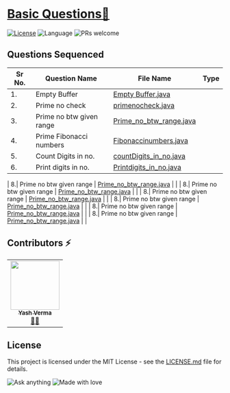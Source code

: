 # [Basic Questions🚀](https://leetcode.com/problemset/algorithms/)

[![License](https://img.shields.io/badge/license-Apache_2.0-blue.svg)](LICENSE.md) ![Language](https://img.shields.io/badge/language-Java%20%2F%20Data_Structures%2F-blue.svg) ![PRs welcome](https://img.shields.io/badge/PRs%20-welcome-brightgreen.svg) 

## Questions Sequenced
 
| Sr No. | Question Name | File Name |   Type |
|-----------|-----------|---------|---------------|
| 1.| Empty Buffer  | [Empty Buffer.java](https://github.com/vyash5075/Java-Programming/blob/Basic/EmptyBuffer.java) |  |
| 2.| Prime no check  | [primenocheck.java](https://github.com/vyash5075/Java-Programming/blob/Basic/Primenocheck.java) |  |
| 3.| Prime no btw given range  | [Prime_no_btw_range.java](https://github.com/vyash5075/Java-Programming/blob/Basic/Prime_no_btw_range.java) |  |
| 4.| Prime Fibonacci numbers  | [Fibonaccinumbers.java](https://github.com/vyash5075/Java-Programming/blob/Basic/Fibonaccinumbers.java) |  |
| 5.| Count Digits in no.  | [countDigits_in_no.java](https://github.com/vyash5075/Java-Programming/blob/Basic/countDigits_in_no.java) |  |
| 6.| Print digits in no.  | [Printdigits_in_no.java](https://github.com/vyash5075/Java-Programming/blob/Basic/Printdigits_in_no.java) |  |

| 8.| Prime no btw given range  | [Prime_no_btw_range.java](https://github.com/vyash5075/Java-Programming/blob/Basic/Prime_no_btw_range.java) |  |
| 8.| Prime no btw given range  | [Prime_no_btw_range.java](https://github.com/vyash5075/Java-Programming/blob/Basic/Prime_no_btw_range.java) |  |
| 8.| Prime no btw given range  | [Prime_no_btw_range.java](https://github.com/vyash5075/Java-Programming/blob/Basic/Prime_no_btw_range.java) |  |
| 8.| Prime no btw given range  | [Prime_no_btw_range.java](https://github.com/vyash5075/Java-Programming/blob/Basic/Prime_no_btw_range.java) |  |
| 8.| Prime no btw given range  | [Prime_no_btw_range.java](https://github.com/vyash5075/Java-Programming/blob/Basic/Prime_no_btw_range.java) |  |
| 8.| Prime no btw given range  | [Prime_no_btw_range.java](https://github.com/vyash5075/Java-Programming/blob/Basic/Prime_no_btw_range.java) |  |
                        
 ## Contributors ⚡
<table>
  <tr>
    <td align="center"><a href="https://github.com/vyash5075"><img src="https://avatars.githubusercontent.com/u/44260505?v=4" width="114px;" alt=""/><br /><sub><b>Yash Verma</b></sub></a><br /><a href="https://github.com/vyash5075" title="Github"> 👨‍💻 </a></td>
  </tr>
</table>

 
## License
This project is licensed under the MIT License - see the [LICENSE.md](LICENSE.md) file for details.                    
                     
                       
 

















![Ask anything](https://img.shields.io/badge/Ask%20me-anything-1abc9c.svg)   ![Made with love](http://ForTheBadge.com/images/badges/built-with-love.svg) 
